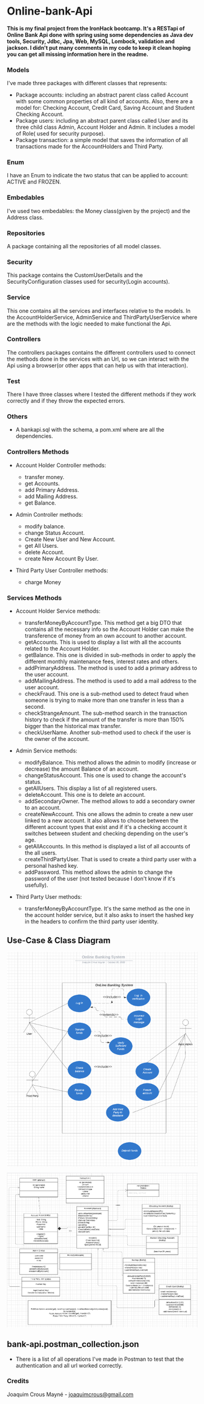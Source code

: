 # Online-bank-Api

#### This is my final project from the IronHack bootcamp. It's a RESTapi of Online Bank Api done with spring using some dependencies as Java dev tools, Security, Jdbc, Jpa, Web, MySQL, Lombock, validation and jackson. I didn't put many comments in my code to keep it clean hoping you can get all missing information here in the readme.

### Models
I've made three packages with different classes that represents:

- Package accounts: including an abstract parent class called Account with some common properties of all kind of accounts. Also, there are a model for: Checking Account, Credit Card, Saving Account and Student Checking Account.
- Package users: including an abstract parent class called User and its three child class Admin, Account Holder and Admin. It includes a model of Role( used for security purpose).
- Package transaction: a simple model that saves the information of all transactions made for the AccountHolders and Third Party.

### Enum
I have an Enum to indicate the two status that can be applied to account: ACTIVE and FROZEN.

### Embedables
I've used two embedables: the Money class(given by the project) and the Address class. 

### Repositories
A package containing all the repositories of all model classes.

### Security
This package contains the CustomUserDetails and the SecurityConfiguration classes used for security(Login accounts). 

### Service
This one contains all the services and interfaces relative to the models. In the AccountHolderService, AdminService and ThirdPartyUserService where are the methods with the logic needed to make functional the Api.

### Controllers
The controllers packages contains the different controllers used to connect the methods done in the services with an Url, so we can interact with the Api using a browser(or other apps that can help us with that interaction).

### Test
There I have three classes where I tested the different methods if they work correctly and if they throw the expected errors. 

### Others

- A bankapi.sql with the schema, a pom.xml where are all the dependencies.

### Controllers Methods

- Account Holder Controller methods:
    - transfer money.
    - get Accounts.
    - add Primary Address.
    - add Mailing Address.
    - get Balance.

- Admin Controller methods:
    - modify balance.
    - change Status Account.
    - Create New User and New Account.
    - get All Users.
    - delete Account.
    - create New Account By User.

- Third Party User Controller methods:
    - charge Money

### Services Methods

- Account Holder Service methods:
    - transferMoneyByAccountType. This method get a big DTO that contains all the necessary info so the Account Holder can make the transference of money from an own account to another account.
    - getAccounts. This is used to display a list with all the accounts related to the Account Holder.
    - getBalance. This one is divided in sub-methods in order to apply the different monthly maintenance fees, interest rates and others.
    - addPrimaryAddress. The method is used to add a primary address to the user account.
    - addMailingAddress. The method is used to add a mail address to the user account.
    - checkFraud. This one is a sub-method used to detect fraud when someone is trying to make more than one transfer in less than a second.
    - checkStrangeAmount. The sub-method search in the transaction history to check if the amount of the transfer is more than 150% bigger than the historical max transfer.
    - checkUserName. Another sub-method used to check if the user is the owner of the account.

- Admin Service methods:
    - modifyBalance. This method allows the admin to modify (increase or decrease) the amount Balance of an account.
    - changeStatusAccount. This one is used to change the account's status.
    - getAllUsers. This display a list of all registered users.
    - deleteAccount. This one is to delete an account.
    - addSecondaryOwner. The method allows to add a secondary owner to an account.
    - createNewAccount. This one allows the admin to create a new user linked to a new account. It also allows to choose between the different account types that exist and if it's a checking account it switches between student and checking depending on the user's age. 
    - getAllAccounts. In this method is displayed a list of all accounts of the all users.
    - createThirdPartyUser. That is used to create a third party user with a personal hashed key.
    - addPassword. This method allows the admin to change the password of the user (not tested because I don't know if it's usefully).

- Third Party User methods:
    - transferMoneyByAccountType. It's the same method as the one in the account holder service, but it also asks to insert the hashed key in the headers to confirm the third party user identity.

## Use-Case & Class Diagram

![img.png](img.png)

![img_1.png](img_1.png)

## bank-api.postman_collection.json
- There is a list of all operations I've made in Postman to test that the authentication and all url worked correctly.

### Credits

Joaquim Crous Mayné - joaquimcrous@gmail.com
